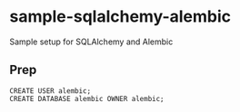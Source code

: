 # sample-sqlalchemy-alembic
Sample setup for SQLAlchemy and Alembic

## Prep

```
CREATE USER alembic;
CREATE DATABASE alembic OWNER alembic;
```
